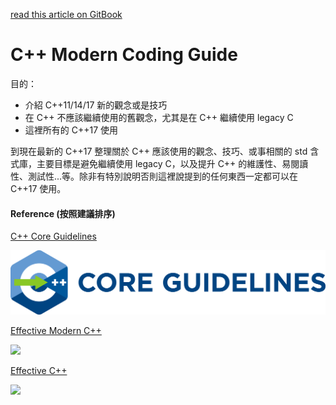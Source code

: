 [read this article on GitBook](https://yarencheng.gitbooks.io/c-modern-coding-guide/content/)

# C++ Modern Coding Guide

目的：

* 介紹 C++11/14/17 新的觀念或是技巧
* 在 C++ 不應該繼續使用的舊觀念，尤其是在 C++ 繼續使用 legacy C
* 這裡所有的 C++17 使用

 到現在最新的 C++17 整理關於 C++ 應該使用的觀念、技巧、或事相關的 std 含式庫，主要目標是避免繼續使用 legacy C，以及提升 C++ 的維護性、易閱讀性、測試性...等。除非有特別說明否則這裡說提到的任何東西一定都可以在 C++17 使用。

#### Reference \(按照建議排序\)

[C++ Core Guidelines](https://github.com/isocpp/CppCoreGuidelines/blob/master/CppCoreGuidelines.md)

![](https://github.com/isocpp/CppCoreGuidelines/raw/master/cpp_core_guidelines_logo_text.png)

[Effective Modern C++](https://www.amazon.com/Effective-Modern-Specific-Ways-Improve/dp/1491903996/ref=sr_1_2?s=movies-tv&ie=UTF8&qid=1519358108&sr=8-2&keywords=effective+c%2B%2B)

![](https://images-na.ssl-images-amazon.com/images/I/51eFBpqPSLL._SX379_BO1,204,203,200_.jpg)

[Effective C++](https://www.amazon.com/Effective-Specific-Improve-Programs-Designs/dp/0321334876/ref=sr_1_1?s=movies-tv&ie=UTF8&qid=1519358108&sr=8-1&keywords=effective+c%2B%2B)

![](https://images-na.ssl-images-amazon.com/images/I/51aICwPHi0L._SX396_BO1,204,203,200_.jpg)

